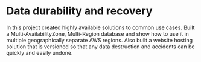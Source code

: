# Data durability and recovery

In this project created highly available solutions to common use cases. Built a Multi-AvailabilityZone, Multi-Region database and show how to use it in multiple geographically separate AWS regions. Also built a website hosting solution that is versioned so that any data destruction and accidents can be quickly and easily undone.

